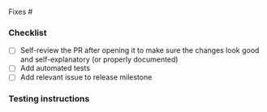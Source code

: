 Fixes #

<!--
> [!WARNING]  
> This PR affects database migrations. See [migration testing instructions](https://specify.github.io/testing/pull_requests.html#prs-tagged-with-label-migration).
-->

### Checklist

- [ ] Self-review the PR after opening it to make sure the changes look good and
      self-explanatory (or properly documented)
- [ ] Add automated tests
- [ ] Add relevant issue to release milestone

### Testing instructions

<!-- What are the steps to verify the fixes/changes in this PR? -->
<!-- Can part of that be replaced by automated tests? -->
